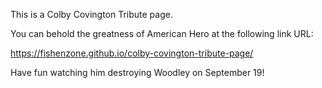 This is a Colby Covington Tribute page.

You can behold the greatness of American Hero at the following link URL:

https://fishenzone.github.io/colby-covington-tribute-page/

Have fun watching him destroying Woodley on September 19!

